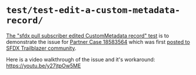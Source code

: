 # `test/test-edit-a-custom-metadata-record/`

[The "sfdx pull subscriber edited CustomMetadata record" test][0] is to demonstrate the issue for
[Partner Case 18583564][1] which was first [posted to SFDX Trailblazer community][2].

Here is a video walkthrough of the issue and it's workaround: https://youtu.be/y27jtpOw5ME

[0]: test/test-edit-a-custom-metadata-record/README.md
[1]: https://partners.salesforce.com/partnerCaseDetails?id=5000M00000jth6JQAQ
[2]: https://success.salesforce.com/0D53A00003TuBxk

